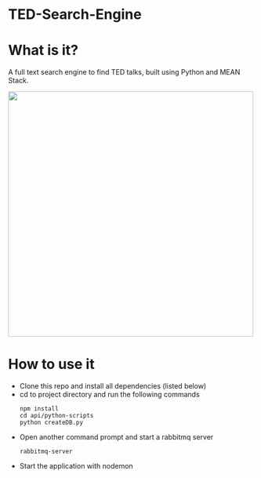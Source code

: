 # TED-Search-Engine
<h1> What is it? </h1>
<p> A full text search engine to find TED talks, built using Python and MEAN Stack.</p>

<img src="gifs/frontend.gif" width="500">

<h1> How to use it </h1>
<ul>
  <li> Clone this repo and install all dependencies (listed below) </li>
  <li> cd to project directory and run the following commands </li>
  
  ```
  npm install 
  cd api/python-scripts
  python createDB.py
  ```
  <li> Open another command prompt and start a rabbitmq server </li>
  
  ```
  rabbitmq-server
  
  ```
  <li> Start the application with nodemon </li>
</ul>
 


